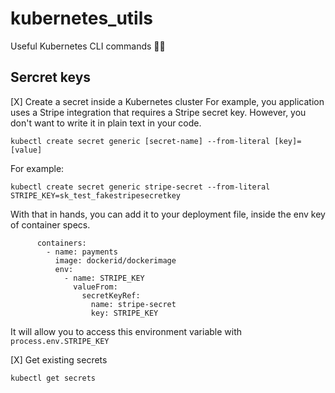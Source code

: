 # kubernetes_utils
Useful Kubernetes CLI commands 👷🏽

## Sercret keys

[X] Create a secret inside a Kubernetes cluster
For example, you application uses a Stripe integration that requires a Stripe secret key. However, you don't want to write it in plain text in your code.

```
kubectl create secret generic [secret-name] --from-literal [key]=[value]
```
For example:
```
kubectl create secret generic stripe-secret --from-literal STRIPE_KEY=sk_test_fakestripesecretkey
```
With that in hands, you can add it to your deployment file, inside the env key of container specs.
```
      containers:
        - name: payments
          image: dockerid/dockerimage
          env:
            - name: STRIPE_KEY
              valueFrom:
                secretKeyRef:
                  name: stripe-secret
                  key: STRIPE_KEY     
```

It will allow you to access this environment variable with ```process.env.STRIPE_KEY```

[X] Get existing secrets
```
kubectl get secrets
```
